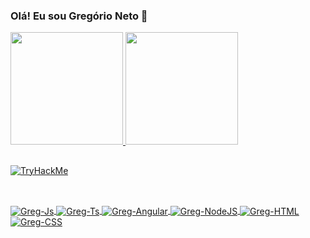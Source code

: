### Olá! Eu sou Gregório Neto 👋

<div>
  <a href="https://github.com/igregorioneto">
  <img height="180em" src="https://github-readme-stats.vercel.app/api?username=igregorioneto&show_icons=true&theme=highcontrast,&include_all_commits=true&count_private=true"/>
  <img height="180em" src="https://github-readme-stats.vercel.app/api/top-langs/?username=igregorioneto&layout=compact&langs_count=7&theme=highcontrast,"/>
</div>
  
##
<div>
  <img src="https://tryhackme-badges.s3.amazonaws.com/thegregs.png" alt="TryHackMe">
</div>

##
<div style="display: inline_block"><br>
  <img align="center" alt="Greg-Js" src="https://img.shields.io/badge/JavaScript-F7DF1E?style=for-the-badge&logo=javascript&logoColor=black">
  <img align="center" alt="Greg-Ts" src="https://img.shields.io/badge/TypeScript-007ACC?style=for-the-badge&logo=typescript&logoColor=white">
  <img align="center" alt="Greg-Angular" src="https://img.shields.io/badge/Angular-DD0031?style=for-the-badge&logo=angular&logoColor=white">
  <img align="center" alt="Greg-NodeJS" src="https://img.shields.io/badge/Node.js-43853D?style=for-the-badge&logo=node.js&logoColor=white">
  <img align="center" alt="Greg-HTML" src="https://img.shields.io/badge/HTML5-E34F26?style=for-the-badge&logo=html5&logoColor=white">
  <img align="center" alt="Greg-CSS" src="https://img.shields.io/badge/CSS3-1572B6?style=for-the-badge&logo=css3&logoColor=white">
</div>
  

